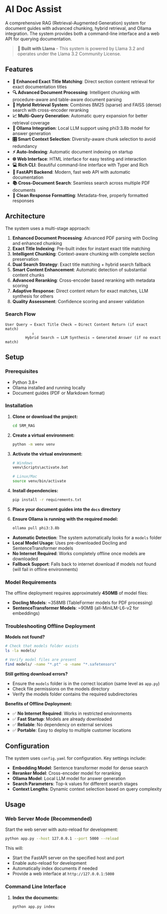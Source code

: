 # AI Doc Assist 

A comprehensive RAG (Retrieval-Augmented Generation) system for document guides with advanced chunking, hybrid retrieval, and Ollama integration. The system provides both a command-line interface and a web API for querying documentation.

> **🤖 Built with Llama** - This system is powered by Llama 3.2 and operates under the Llama 3.2 Community License.

## Features

- **🎯 Enhanced Exact Title Matching**: Direct section content retrieval for exact documentation titles
- **🔍 Advanced Document Processing**: Intelligent chunking with procedure-aware and table-aware document parsing
- **🔄 Hybrid Retrieval System**: Combines BM25 (sparse) and FAISS (dense) search with cross-encoder reranking
- **📈 Multi-Query Generation**: Automatic query expansion for better retrieval coverage
- **🤖 Ollama Integration**: Local LLM support using phi3:3.8b model for answer generation
- **🎛️ Smart Context Selection**: Diversity-aware chunk selection to avoid redundancy
- **⚡ Auto-Indexing**: Automatic document indexing on startup
- **🌐 Web Interface**: HTML interface for easy testing and interaction
- **💻 Rich CLI**: Beautiful command-line interface with Typer and Rich
- **🚀 FastAPI Backend**: Modern, fast web API with automatic documentation
- **📚 Cross-Document Search**: Seamless search across multiple PDF documents
- **🧹 Clean Response Formatting**: Metadata-free, properly formatted responses

## Architecture

The system uses a multi-stage approach:
1. **Enhanced Document Processing**: Advanced PDF parsing with Docling and enhanced chunking
2. **Exact Title Indexing**: Pre-built index for instant exact title matching
3. **Intelligent Chunking**: Context-aware chunking with complete section preservation
4. **Dual Search Strategy**: Exact title matching + hybrid search fallback
5. **Smart Content Enhancement**: Automatic detection of substantial content chunks
6. **Advanced Reranking**: Cross-encoder based reranking with metadata scoring
7. **Adaptive Response**: Direct content return for exact matches, LLM synthesis for others
8. **Quality Assessment**: Confidence scoring and answer validation

### Search Flow
```
User Query → Exact Title Check → Direct Content Return (if exact match)
            ↓
         Hybrid Search → LLM Synthesis → Generated Answer (if no exact match)
```

## Setup

### Prerequisites

- Python 3.8+
- Ollama installed and running locally
- Document guides (PDF or Markdown format)

### Installation

1. **Clone or download the project:**
   ```bash
   cd SRM_RAG
   ```

2. **Create a virtual environment:**
   ```bash
   python -m venv venv
   ```

3. **Activate the virtual environment:**
   ```bash
   # Windows
   venv\Scripts\activate.bat
   
   # Linux/Mac
   source venv/bin/activate
   ```

4. **Install dependencies:**
   ```bash
   pip install -r requirements.txt
   ```

5. **Place your document guides into the `docs` directory**

6. **Ensure Ollama is running with the required model:**
   ```bash
   ollama pull phi3:3.8b
   ```


- **Automatic Detection**: The system automatically looks for a `models` folder
- **Local Model Usage**: Uses pre-downloaded Docling and SentenceTransformer models
- **No Internet Required**: Works completely offline once models are downloaded
- **Fallback Support**: Falls back to internet download if models not found (will fail in offline environments)

### Model Requirements

The offline deployment requires approximately **450MB** of model files:
- **Docling Models**: ~358MB (TableFormer models for PDF processing)
- **SentenceTransformer Models**: ~90MB (all-MiniLM-L6-v2 for embeddings)

### Troubleshooting Offline Deployment

**Models not found?**
```bash
# Check that models folder exists
ls -la models/

# Verify model files are present
find models/ -name "*.pt" -o -name "*.safetensors"
```

**Still getting download errors?**
- Ensure the `models` folder is in the correct location (same level as `app.py`)
- Check file permissions on the models directory
- Verify the models folder contains the required subdirectories

**Benefits of Offline Deployment:**
- ✅ **No Internet Required**: Works in restricted environments
- ✅ **Fast Startup**: Models are already downloaded
- ✅ **Reliable**: No dependency on external services
- ✅ **Portable**: Easy to deploy to multiple customer locations

## Configuration

The system uses `config.yaml` for configuration. Key settings include:

- **Embedding Model**: Sentence transformer model for dense search
- **Reranker Model**: Cross-encoder model for reranking
- **Ollama Model**: Local LLM model for answer generation
- **Search Parameters**: Top-k values for different search stages
- **Context Lengths**: Dynamic context selection based on query complexity

## Usage

### Web Server Mode (Recommended)

Start the web server with auto-reload for development:

```bash
python app.py --host 127.0.0.1 --port 5000 --reload
```

This will:
- Start the FastAPI server on the specified host and port
- Enable auto-reload for development
- Automatically index documents if needed
- Provide a web interface at `http://127.0.0.1:5000`

### Command Line Interface

1. **Index the documents:**
   ```bash
   python app.py index
   ```
